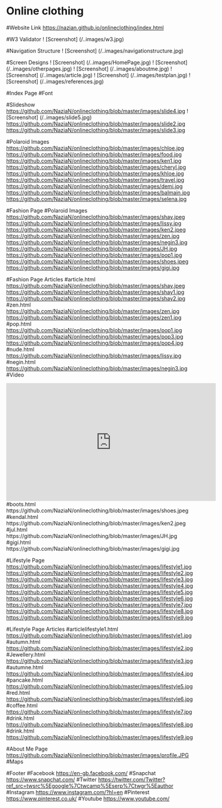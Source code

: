 # Online clothing 

#Website Link
https://nazian.github.io/onlineclothing/index.html

#W3 Validator
! [Screenshot] (/..images/w3.jpg)

#Navigation Structure 
! [Screenshot] (/..images/navigationstructure.jpg)

#Screen Designs 
! [Screenshot] (/..images/HomePage.jpg)
! [Screenshot] (/..images/otherpages.jpg)
! [Screenshot] (/..images/aboutme.jpg)
! [Screenshot] (/..images/article.jpg)
! [Screenshot] (/..images/testplan.jpg)
! [Screenshot] (/..images/references.jpg)

#Index Page 
#Font 
<link href="https://fonts.googleapis.com/css?family=League+Script" rel="stylesheet">

#Slideshow 
https://github.com/NaziaN/onlineclothing/blob/master/images/slide4.jpg
! [Screenshot] (/..images/slide5.jpg)
https://github.com/NaziaN/onlineclothing/blob/master/images/slide2.jpg
https://github.com/NaziaN/onlineclothing/blob/master/images/slide3.jpg

#Polaroid Images 
https://github.com/NaziaN/onlineclothing/blob/master/images/chloe.jpg
https://github.com/NaziaN/onlineclothing/blob/master/images/food.jpg
https://github.com/NaziaN/onlineclothing/blob/master/images/ken1.jpg
https://github.com/NaziaN/onlineclothing/blob/master/images/cheryl.jpg
https://github.com/NaziaN/onlineclothing/blob/master/images/khloe.jpg
https://github.com/NaziaN/onlineclothing/blob/master/images/travel.jpg
https://github.com/NaziaN/onlineclothing/blob/master/images/demi.jpg
https://github.com/NaziaN/onlineclothing/blob/master/images/balmain.jpg
https://github.com/NaziaN/onlineclothing/blob/master/images/selena.jpg

#Fashion Page 
#Polaroid Images 
https://github.com/NaziaN/onlineclothing/blob/master/images/shay.jpeg
https://github.com/NaziaN/onlineclothing/blob/master/images/lissy.jpg
https://github.com/NaziaN/onlineclothing/blob/master/images/ken2.jpeg
https://github.com/NaziaN/onlineclothing/blob/master/images/zen.jpg
https://github.com/NaziaN/onlineclothing/blob/master/images/negin3.jpg
https://github.com/NaziaN/onlineclothing/blob/master/images/JH.jpg
https://github.com/NaziaN/onlineclothing/blob/master/images/pop1.jpg
https://github.com/NaziaN/onlineclothing/blob/master/images/shoes.jpeg
https://github.com/NaziaN/onlineclothing/blob/master/images/gigi.jpg

#Fashion Page Articles
#article.html 
https://github.com/NaziaN/onlineclothing/blob/master/images/shay.jpeg
https://github.com/NaziaN/onlineclothing/blob/master/images/shay1.jpg
https://github.com/NaziaN/onlineclothing/blob/master/images/shay2.jpg
#zen.html
https://github.com/NaziaN/onlineclothing/blob/master/images/zen.jpg
https://github.com/NaziaN/onlineclothing/blob/master/images/zen1.jpg
#pop.html
https://github.com/NaziaN/onlineclothing/blob/master/images/pop1.jpg
https://github.com/NaziaN/onlineclothing/blob/master/images/pop3.jpg
https://github.com/NaziaN/onlineclothing/blob/master/images/pop4.jpg
#nude.html
https://github.com/NaziaN/onlineclothing/blob/master/images/lissy.jpg
#negin.html
https://github.com/NaziaN/onlineclothing/blob/master/images/negin3.jpg
#Video
<iframe width="560" height="315" src="https://www.youtube.com/embed/MheNNrnqh4k" frameborder="0" gesture="media" allow="encrypted-media" allowfullscreen></iframe>
#boots.html
https://github.com/NaziaN/onlineclothing/blob/master/images/shoes.jpeg
#kendal.html
https://github.com/NaziaN/onlineclothing/blob/master/images/ken2.jpeg
#jul.html
https://github.com/NaziaN/onlineclothing/blob/master/images/JH.jpg
#gigi.html
https://github.com/NaziaN/onlineclothing/blob/master/images/gigi.jpg

#Lifestyle Page 
https://github.com/NaziaN/onlineclothing/blob/master/images/lifestyle1.jpg
https://github.com/NaziaN/onlineclothing/blob/master/images/lifestyle2.jpg
https://github.com/NaziaN/onlineclothing/blob/master/images/lifestyle3.jpg
https://github.com/NaziaN/onlineclothing/blob/master/images/lifestyle4.jpg
https://github.com/NaziaN/onlineclothing/blob/master/images/lifestyle5.jpg
https://github.com/NaziaN/onlineclothing/blob/master/images/lifestyle6.jpg
https://github.com/NaziaN/onlineclothing/blob/master/images/lifestyle7.jpg
https://github.com/NaziaN/onlineclothing/blob/master/images/lifestyle8.jpg
https://github.com/NaziaN/onlineclothing/blob/master/images/lifestyle9.jpg

#Lifestyle Page Articles 
#articlelifestyle1.html
https://github.com/NaziaN/onlineclothing/blob/master/images/lifestyle1.jpg
#autumn.html
https://github.com/NaziaN/onlineclothing/blob/master/images/lifestyle2.jpg
#Jewellery.html
https://github.com/NaziaN/onlineclothing/blob/master/images/lifestyle3.jpg
#autumne.html
https://github.com/NaziaN/onlineclothing/blob/master/images/lifestyle4.jpg
#pancake.html
https://github.com/NaziaN/onlineclothing/blob/master/images/lifestyle5.jpg
#red.html
https://github.com/NaziaN/onlineclothing/blob/master/images/lifestyle6.jpg
#coffee.html
https://github.com/NaziaN/onlineclothing/blob/master/images/lifestyle7.jpg
#drink.html
https://github.com/NaziaN/onlineclothing/blob/master/images/lifestyle8.jpg
#drink.html
https://github.com/NaziaN/onlineclothing/blob/master/images/lifestyle9.jpg

#About Me Page 
https://github.com/NaziaN/onlineclothing/blob/master/images/profile.JPG
#Maps
<script async defer src="https://maps.googleapis.com/maps/api/js?key=AIzaSyAc8QKYR9fBzOJhaRzJx7LjWdUrkZ_U3S0&callback=initMap" type="text/javascript"></script>

#Footer 
#Facebook
https://en-gb.facebook.com/
#Snapchat
https://www.snapchat.com/
#Twitter 
https://twitter.com/Twitter?ref_src=twsrc%5Egoogle%7Ctwcamp%5Eserp%7Ctwgr%5Eauthor
#Instagram 
https://www.instagram.com/?hl=en
#Pinterest
https://www.pinterest.co.uk/
#Youtube 
https://www.youtube.com/
